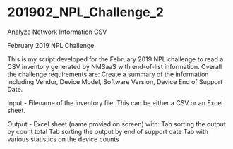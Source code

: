 # 201902_NPL_Challenge_2
Analyze Network Information CSV

February 2019 NPL Challenge

This is my script developed for the February 2019 NPL challenge to read a CSV inventory generated by NMSaaS with end-of-list information.
Overall the challenge requirements are:
	Create a summary of the information including Vendor, Device Model, Software Version, Device End of Support Date. 
	
  Input - Filename of the inventory file. This can be either a CSV or an Excel sheet.
  
  Output -  Excel sheet (name provied on screen) with:
				Tab sorting the output by count total 
				Tab sorting the output by end of support date
				Tab with various statistics on the device counts
